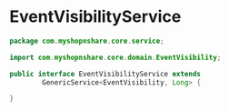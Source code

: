 # EventVisibilityService

```java
package com.myshopnshare.core.service;

import com.myshopnshare.core.domain.EventVisibility;

public interface EventVisibilityService extends
		GenericService<EventVisibility, Long> {

}
```
